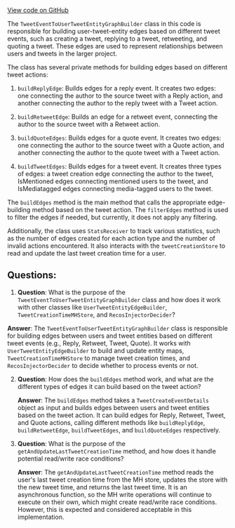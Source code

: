 [View code on GitHub](https://github.com/misbahsy/the-algorithm/recos-injector/server/src/main/scala/com/twitter/recosinjector/edges/TweetEventToUserTweetEntityGraphBuilder.scala)

The `TweetEventToUserTweetEntityGraphBuilder` class in this code is responsible for building user-tweet-entity edges based on different tweet events, such as creating a tweet, replying to a tweet, retweeting, and quoting a tweet. These edges are used to represent relationships between users and tweets in the larger project.

The class has several private methods for building edges based on different tweet actions:

1. `buildReplyEdge`: Builds edges for a reply event. It creates two edges: one connecting the author to the source tweet with a Reply action, and another connecting the author to the reply tweet with a Tweet action.

2. `buildRetweetEdge`: Builds an edge for a retweet event, connecting the author to the source tweet with a Retweet action.

3. `buildQuoteEdges`: Builds edges for a quote event. It creates two edges: one connecting the author to the source tweet with a Quote action, and another connecting the author to the quote tweet with a Tweet action.

4. `buildTweetEdges`: Builds edges for a tweet event. It creates three types of edges: a tweet creation edge connecting the author to the tweet, IsMentioned edges connecting mentioned users to the tweet, and IsMediatagged edges connecting media-tagged users to the tweet.

The `buildEdges` method is the main method that calls the appropriate edge-building method based on the tweet action. The `filterEdges` method is used to filter the edges if needed, but currently, it does not apply any filtering.

Additionally, the class uses `StatsReceiver` to track various statistics, such as the number of edges created for each action type and the number of invalid actions encountered. It also interacts with the `tweetCreationStore` to read and update the last tweet creation time for a user.
## Questions: 
 1. **Question**: What is the purpose of the `TweetEventToUserTweetEntityGraphBuilder` class and how does it work with other classes like `UserTweetEntityEdgeBuilder`, `TweetCreationTimeMHStore`, and `RecosInjectorDecider`?
   
   **Answer**: The `TweetEventToUserTweetEntityGraphBuilder` class is responsible for building edges between users and tweet entities based on different tweet events (e.g., Reply, Retweet, Tweet, Quote). It works with `UserTweetEntityEdgeBuilder` to build and update entity maps, `TweetCreationTimeMHStore` to manage tweet creation times, and `RecosInjectorDecider` to decide whether to process events or not.

2. **Question**: How does the `buildEdges` method work, and what are the different types of edges it can build based on the tweet action?

   **Answer**: The `buildEdges` method takes a `TweetCreateEventDetails` object as input and builds edges between users and tweet entities based on the tweet action. It can build edges for Reply, Retweet, Tweet, and Quote actions, calling different methods like `buildReplyEdge`, `buildRetweetEdge`, `buildTweetEdges`, and `buildQuoteEdges` respectively.

3. **Question**: What is the purpose of the `getAndUpdateLastTweetCreationTime` method, and how does it handle potential read/write race conditions?

   **Answer**: The `getAndUpdateLastTweetCreationTime` method reads the user's last tweet creation time from the MH store, updates the store with the new tweet time, and returns the last tweet time. It is an asynchronous function, so the MH write operations will continue to execute on their own, which might create read/write race conditions. However, this is expected and considered acceptable in this implementation.